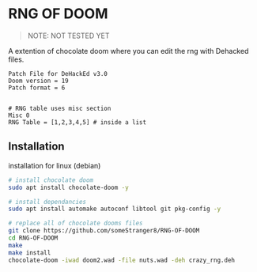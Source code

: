 
# RNG OF DOOM

> NOTE: NOT TESTED YET

A extention of chocolate doom where you can edit the rng with Dehacked files.

```
Patch File for DeHackEd v3.0
Doom version = 19
Patch format = 6


# RNG table uses misc section
Misc 0
RNG Table = [1,2,3,4,5] # inside a list
```


## Installation

installation for linux (debian)

```bash
# install chocolate doom
sudo apt install chocolate-doom -y
```

```bash
# install dependancies
sudo apt install automake autoconf libtool git pkg-config -y
```

```bash
# replace all of chocolate dooms files
git clone https://github.com/someStranger8/RNG-OF-DOOM
cd RNG-OF-DOOM
make
make install
chocolate-doom -iwad doom2.wad -file nuts.wad -deh crazy_rng.deh
```
